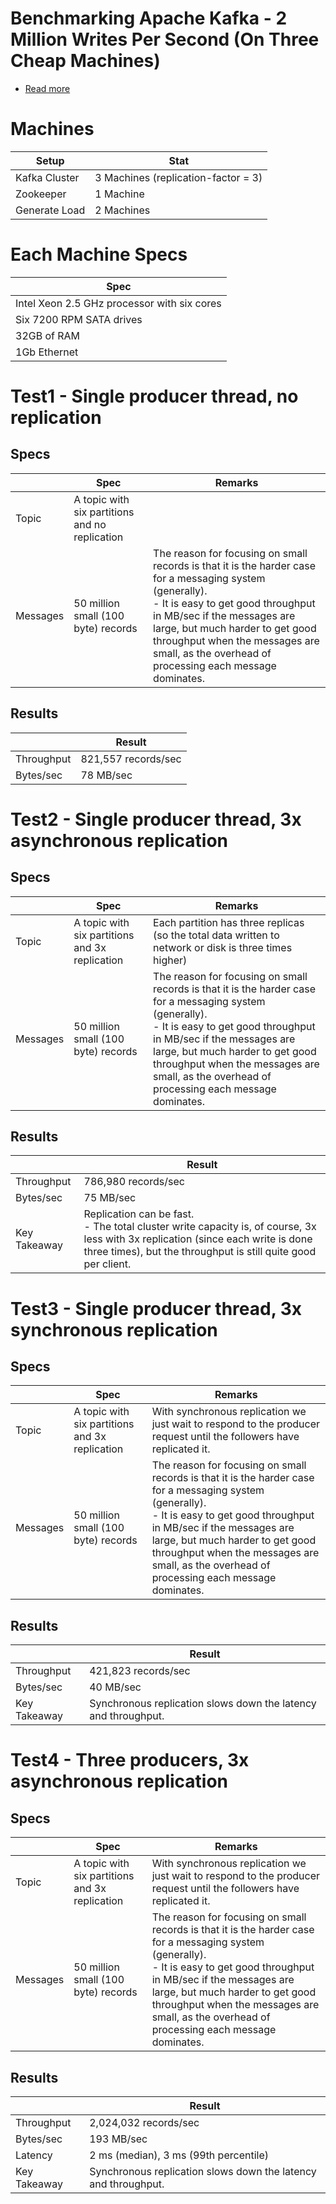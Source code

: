 # Benchmarking Apache Kafka - 2 Million Writes Per Second (On Three Cheap Machines)
- [Read more](https://engineering.linkedin.com/kafka/benchmarking-apache-kafka-2-million-writes-second-three-cheap-machines)

# Machines

| Setup         | Stat                                |
|---------------|-------------------------------------|
| Kafka Cluster | 3 Machines (replication-factor = 3) |
| Zookeeper     | 1 Machine                           |
| Generate Load | 2 Machines                          |

# Each Machine Specs

| Spec                                        |
|---------------------------------------------|
| Intel Xeon 2.5 GHz processor with six cores |
| Six 7200 RPM SATA drives                    |
| 32GB of RAM                                 |
| 1Gb Ethernet                                |

# Test1 - Single producer thread, no replication

## Specs

|          | Spec                                           | Remarks                                                                                                                                                                                                                                                                                                            |
|----------|------------------------------------------------|--------------------------------------------------------------------------------------------------------------------------------------------------------------------------------------------------------------------------------------------------------------------------------------------------------------------|
| Topic    | A topic with six partitions and no replication |                                                                                                                                                                                                                                                                                                                    |
| Messages | 50 million small (100 byte) records            | The reason for focusing on small records is that it is the harder case for a messaging system (generally). <br/>- It is easy to get good throughput in MB/sec if the messages are large, but much harder to get good throughput when the messages are small, as the overhead of processing each message dominates. |

## Results

|            | Result            |
|------------|-------------------|
| Throughput | 821,557 records/sec |
| Bytes/sec  | 78 MB/sec         |

# Test2 - Single producer thread, 3x asynchronous replication

## Specs

|          | Spec                                           | Remarks                                                                                                                                                                                                                                                                                                            |
|----------|------------------------------------------------|--------------------------------------------------------------------------------------------------------------------------------------------------------------------------------------------------------------------------------------------------------------------------------------------------------------------|
| Topic    | A topic with six partitions and 3x replication | Each partition has three replicas (so the total data written to network or disk is three times higher)                                                                                                                                                                                                             |
| Messages | 50 million small (100 byte) records            | The reason for focusing on small records is that it is the harder case for a messaging system (generally). <br/>- It is easy to get good throughput in MB/sec if the messages are large, but much harder to get good throughput when the messages are small, as the overhead of processing each message dominates. |

## Results

|              | Result                                                                                                                                                                                              |
|--------------|-----------------------------------------------------------------------------------------------------------------------------------------------------------------------------------------------------|
| Throughput   | 786,980 records/sec                                                                                                                                                                                 |
| Bytes/sec    | 75 MB/sec                                                                                                                                                                                           |
| Key Takeaway | Replication can be fast.<br/>- The total cluster write capacity is, of course, 3x less with 3x replication (since each write is done three times), but the throughput is still quite good per client. |

# Test3 - Single producer thread, 3x synchronous replication

## Specs

|          | Spec                                           | Remarks                                                                                                                                                                                                                                                                                                            |
|----------|------------------------------------------------|--------------------------------------------------------------------------------------------------------------------------------------------------------------------------------------------------------------------------------------------------------------------------------------------------------------------|
| Topic    | A topic with six partitions and 3x replication | With synchronous replication we just wait to respond to the producer request until the followers have replicated it.                                                                                                                                                                                                           |
| Messages | 50 million small (100 byte) records            | The reason for focusing on small records is that it is the harder case for a messaging system (generally). <br/>- It is easy to get good throughput in MB/sec if the messages are large, but much harder to get good throughput when the messages are small, as the overhead of processing each message dominates. |

## Results

|              | Result                                                         |
|--------------|----------------------------------------------------------------|
| Throughput   | 421,823 records/sec                                            |
| Bytes/sec    | 40 MB/sec                                                      |
| Key Takeaway | Synchronous replication slows down the latency and throughput. |

# Test4 - Three producers, 3x asynchronous replication

## Specs

|          | Spec                                           | Remarks                                                                                                                                                                                                                                                                                                            |
|----------|------------------------------------------------|--------------------------------------------------------------------------------------------------------------------------------------------------------------------------------------------------------------------------------------------------------------------------------------------------------------------|
| Topic    | A topic with six partitions and 3x replication | With synchronous replication we just wait to respond to the producer request until the followers have replicated it.                                                                                                                                                                                                           |
| Messages | 50 million small (100 byte) records            | The reason for focusing on small records is that it is the harder case for a messaging system (generally). <br/>- It is easy to get good throughput in MB/sec if the messages are large, but much harder to get good throughput when the messages are small, as the overhead of processing each message dominates. |

## Results

|              | Result                                                         |
|--------------|----------------------------------------------------------------|
| Throughput   | 2,024,032 records/sec                                          |
| Bytes/sec    | 193 MB/sec                                                     |
| Latency      | 2 ms (median), 3 ms (99th percentile)                          |
| Key Takeaway | Synchronous replication slows down the latency and throughput. |


